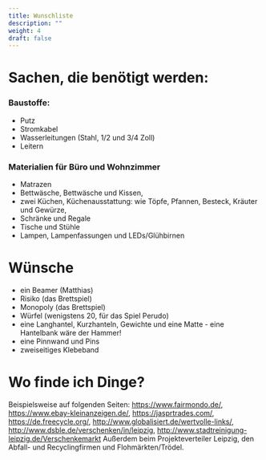 ```yaml
---
title: Wunschliste
description: ""
weight: 4
draft: false
---
```

# Sachen, die benötigt werden:

### Baustoffe:

- Putz
- Stromkabel
- Wasserleitungen (Stahl, 1/2 und 3/4 Zoll)
- Leitern

### Materialien für Büro und Wohnzimmer

- Matrazen
- Bettwäsche, Bettwäsche und Kissen,
- zwei Küchen, Küchenausstattung: wie Töpfe, Pfannen, Besteck, Kräuter und Gewürze,
- Schränke und Regale
- Tische und Stühle
- Lampen, Lampenfassungen und LEDs/Glühbirnen

# Wünsche

- ein Beamer (Matthias)
- Risiko (das Brettspiel)
- Monopoly (das Brettspiel)
- Würfel (wenigstens 20, für das Spiel Perudo)
- eine Langhantel, Kurzhanteln, Gewichte und eine Matte - eine Hantelbank wäre der Hammer!
- eine Pinnwand und Pins
- zweiseitiges Klebeband

# Wo finde ich Dinge?

Beispielsweise auf folgenden Seiten: https://www.fairmondo.de/, https://www.ebay-kleinanzeigen.de/, https://jasprtrades.com/, https://de.freecycle.org/, http://www.globalisiert.de/wertvolle-links/, http://www.dsble.de/verschenken/in/leipzig, http://www.stadtreinigung-leipzig.de/Verschenkemarkt Außerdem beim Projekteverteiler Leipzig, den Abfall- und Recyclingfirmen und Flohmärkten/Trödel.